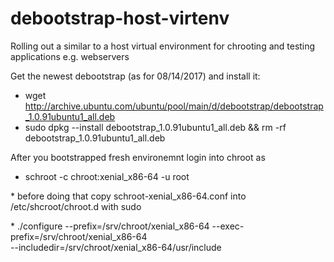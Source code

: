 # debootstrap-host-virtenv
Rolling out a similar to a host virtual environment for chrooting and testing applications e.g. webservers

Get the newest debootstrap (as for 08/14/2017) and install it:

* wget http://archive.ubuntu.com/ubuntu/pool/main/d/debootstrap/debootstrap_1.0.91ubuntu1_all.deb
* sudo dpkg --install debootstrap_1.0.91ubuntu1_all.deb && rm -rf debootstrap_1.0.91ubuntu1_all.deb

After you bootstrapped fresh environemnt login into chroot as

* schroot -c chroot:xenial_x86-64 -u root

\* before doing that copy schroot-xenial_x86-64.conf into /etc/shcroot/chroot.d with sudo

\* ./configure 	--prefix=/srv/chroot/xenial_x86-64 --exec-prefix=/srv/chroot/xenial_x86-64 \
		--includedir=/srv/chroot/xenial_x86-64/usr/include
